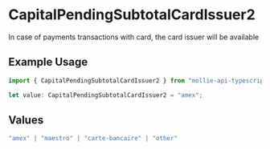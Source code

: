 # CapitalPendingSubtotalCardIssuer2

In case of payments transactions with card, the card issuer will be available

## Example Usage

```typescript
import { CapitalPendingSubtotalCardIssuer2 } from "mollie-api-typescript/models/operations";

let value: CapitalPendingSubtotalCardIssuer2 = "amex";
```

## Values

```typescript
"amex" | "maestro" | "carte-bancaire" | "other"
```